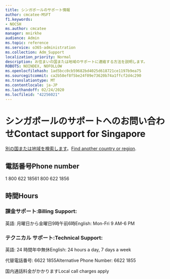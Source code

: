 ```yaml
---
title: シンガポールのサポート情報
author: cmcatee-MSFT
f1.keywords:
- NOCSH
ms.author: cmcatee
manager: mnirkhe
audience: Admin
ms.topic: reference
ms.service: o365-administration
ms.collection: Adm_Support
localization_priority: Normal
description: お住まいの国または地域のサポートに連絡する方法を説明します。
ROBOTS: NOINDEX, NOFOLLOW
ms.openlocfilehash: 1ad5bcc0cb59682bd4025d618721ce1197b9ea75
ms.sourcegitcommit: ca2b58ef8f5be24f09e73620b74a1ffcf2d4c290
ms.translationtype: MT
ms.contentlocale: ja-JP
ms.lasthandoff: 02/24/2020
ms.locfileid: "42256021"
---
```

# <a name="contact-support-for-singapore"></a><span data-ttu-id="07b9d-103">シンガポールのサポートへのお問い合わせ</span><span class="sxs-lookup"><span data-stu-id="07b9d-103">Contact support for Singapore</span></span>

<span data-ttu-id="07b9d-104">[別の国または地域を検索します](../contact-support-for-business-products.md)。</span><span class="sxs-lookup"><span data-stu-id="07b9d-104">[Find another country or region](../contact-support-for-business-products.md).</span></span>

## <a name="phone-number"></a><span data-ttu-id="07b9d-105">電話番号</span><span class="sxs-lookup"><span data-stu-id="07b9d-105">Phone number</span></span>
<span data-ttu-id="07b9d-106">1 800 622 1856</span><span class="sxs-lookup"><span data-stu-id="07b9d-106">1 800 622 1856</span></span>

## <a name="hours"></a><span data-ttu-id="07b9d-107">時間</span><span class="sxs-lookup"><span data-stu-id="07b9d-107">Hours</span></span>
### <a name="billing-support"></a><span data-ttu-id="07b9d-108">課金サポート:</span><span class="sxs-lookup"><span data-stu-id="07b9d-108">Billing Support:</span></span>

<span data-ttu-id="07b9d-109">英語: 月曜日から金曜日9時午前6時</span><span class="sxs-lookup"><span data-stu-id="07b9d-109">English: Mon-Fri 9 AM-6 PM</span></span>

### <a name="technical-support"></a><span data-ttu-id="07b9d-110">テクニカル サポート:</span><span class="sxs-lookup"><span data-stu-id="07b9d-110">Technical Support:</span></span>

<span data-ttu-id="07b9d-111">英語: 24 時間年中無休</span><span class="sxs-lookup"><span data-stu-id="07b9d-111">English: 24 hours a day, 7 days a week</span></span>

<span data-ttu-id="07b9d-112">代替電話番号: 6622 1855</span><span class="sxs-lookup"><span data-stu-id="07b9d-112">Alternative Phone Number: 6622 1855</span></span>

<span data-ttu-id="07b9d-113">国内通話料金がかかります</span><span class="sxs-lookup"><span data-stu-id="07b9d-113">Local call charges apply</span></span>